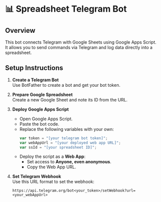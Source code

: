# 📊 Spreadsheet Telegram Bot

## Overview
This bot connects Telegram with Google Sheets using Google Apps Script. It allows you to send commands via Telegram and log data directly into a spreadsheet.

## Setup Instructions

1. **Create a Telegram Bot**  
   Use BotFather to create a bot and get your bot token.

2. **Prepare Google Spreadsheet**  
   Create a new Google Sheet and note its ID from the URL.

3. **Deploy Google Apps Script**  
   - Open Google Apps Script.
   - Paste the bot code.
   - Replace the following variables with your own:
     ```javascript
     var token = "[your telegram bot token]";
     var webAppUrl = "[your deployed web app URL]";
     var ssId = "[your spreadsheet ID]";
     ```
   - Deploy the script as a **Web App**:
     - Set access to **Anyone, even anonymous**.
     - Copy the Web App URL.

4. **Set Telegram Webhook**  
   Use this URL format to set the webhook:
   ```
   https://api.telegram.org/bot<your_token>/setWebhook?url=<your_webAppUrl>
   ```

